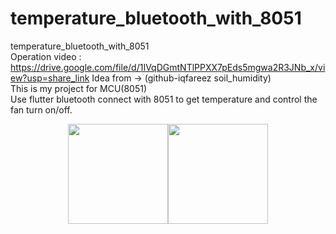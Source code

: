# temperature_bluetooth_with_8051
temperature_bluetooth_with_8051  
Operation video : https://drive.google.com/file/d/1IVqDGmtNTlPPXX7pEds5mgwa2R3JNb_x/view?usp=share_link
Idea from -> (github-iqfareez soil_humidity)   
This is my project for MCU(8051)  
Use flutter bluetooth connect with 8051 to get temperature and control the fan turn on/off.    
<div align="center">
   <img src="https://github.com/kerong2002/temperature_bluetooth_with_8051/blob/main/photo/disconnect.jpg"  height=160><img src="https://github.com/kerong2002/temperature_bluetooth_with_8051/blob/main/photo/turn_on.jpg" height=160>
</div>
